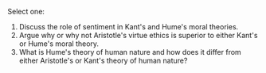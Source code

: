 Select one:
1. Discuss the role of sentiment in Kant's and Hume's moral theories.
2. Argue why or why not Aristotle's virtue ethics is superior to either Kant's or Hume's moral theory.
3. What is Hume's theory of human nature and how does it differ from either Aristotle's or Kant's theory of human nature?